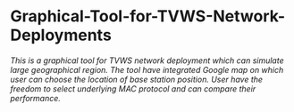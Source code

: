 # Graphical-Tool-for-TVWS-Network-Deployments
###### This is a graphical tool for TVWS network deployment which can simulate large geographical region. The tool have integrated Google map on which user can choose the location of base station position. User have the freedom to select underlying MAC protocol and can compare their performance.
